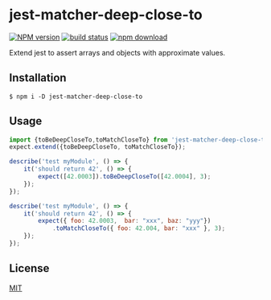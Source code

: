 # jest-matcher-deep-close-to

[![NPM version][npm-image]][npm-url]
[![build status][ci-image]][ci-url]
[![npm download][download-image]][download-url]

Extend jest to assert arrays and objects with approximate values.

## Installation

`$ npm i -D jest-matcher-deep-close-to`

## Usage

```js
import {toBeDeepCloseTo,toMatchCloseTo} from 'jest-matcher-deep-close-to';
expect.extend({toBeDeepCloseTo, toMatchCloseTo});

describe('test myModule', () => {
    it('should return 42', () => {
        expect([42.0003]).toBeDeepCloseTo([42.0004], 3);
    });
});

describe('test myModule', () => {
    it('should return 42', () => {
        expect({ foo: 42.0003,  bar: "xxx", baz: "yyy"})
            .toMatchCloseTo({ foo: 42.004, bar: "xxx" }, 3);
    });
});
```

## License

[MIT](./LICENSE)

[npm-image]: https://img.shields.io/npm/v/jest-matcher-deep-close-to.svg
[npm-url]: https://www.npmjs.com/package/jest-matcher-deep-close-to
[ci-image]: https://github.com/maasencioh/jest-matcher-deep-close-to/workflows/Node.js%20CI/badge.svg?branch=master
[ci-url]: https://github.com/maasencioh/jest-matcher-deep-close-to/actions?query=workflow%3A%22Node.js+CI%22
[download-image]: https://img.shields.io/npm/dm/jest-matcher-deep-close-to.svg
[download-url]: https://www.npmjs.com/package/jest-matcher-deep-close-to
